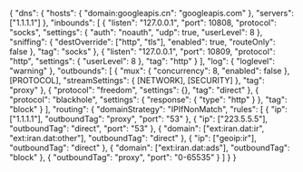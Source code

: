 {
  "dns": {
    "hosts": {
      "domain:googleapis.cn": "googleapis.com"
    },
    "servers": ["1.1.1.1"]
  },
  "inbounds": [
    {
      "listen": "127.0.0.1",
      "port": 10808,
      "protocol": "socks",
      "settings": {
        "auth": "noauth",
        "udp": true,
        "userLevel": 8
      },
      "sniffing": {
        "destOverride": ["http", "tls"],
        "enabled": true,
        "routeOnly": false
      },
      "tag": "socks"
    },
    {
      "listen": "127.0.0.1",
      "port": 10809,
      "protocol": "http",
      "settings": {
        "userLevel": 8
      },
      "tag": "http"
    }
  ],
  "log": {
    "loglevel": "warning"
  },
  "outbounds": [
    {
      "mux": {
        "concurrency": 8,
        "enabled": false
      },
[PROTOCOL],
      "streamSettings": {
[NETWORK],
[SECURITY]
      },
      "tag": "proxy"
    },
    {
      "protocol": "freedom",
      "settings": {},
      "tag": "direct"
    },
    {
      "protocol": "blackhole",
      "settings": {
        "response": {
          "type": "http"
        }
      },
      "tag": "block"
    }
  ],
  "routing": {
    "domainStrategy": "IPIfNonMatch",
    "rules": [
      {
        "ip": ["1.1.1.1"],
        "outboundTag": "proxy",
        "port": "53"
      },
      {
        "ip": ["223.5.5.5"],
        "outboundTag": "direct",
        "port": "53"
      },
      {
        "domain": ["ext:iran.dat:ir", "ext:iran.dat:other"],
        "outboundTag": "direct"
      },
      {
        "ip": ["geoip:ir"],
        "outboundTag": "direct"
      },
      {
        "domain": ["ext:iran.dat:ads"],
        "outboundTag": "block"
      },
      {
        "outboundTag": "proxy",
        "port": "0-65535"
      }
    ]
  }
}
